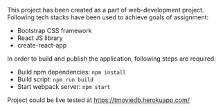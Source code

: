 This project has been created as a part of web-development project. 
Following tech stacks have been used to achieve goals of assignment:
- Bootstrap CSS framework
- React JS library
- create-react-app

In order to build and publish the application, following steps are required:
- Build npm dependencies: `npm install`
- Build script: `npm run build`
- Start webpack server: `npm start`

Project could be live tested at https://tmoviedb.herokuapp.com/
